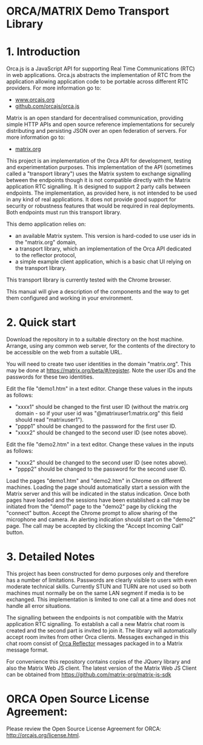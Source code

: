ORCA/MATRIX Demo Transport Library
==================================


<h1>
1. Introduction
</h1>
<p>Orca.js is a JavaScript API for supporting Real Time Communications (RTC) in web applications. Orca.js abstracts the implementation of RTC from the application allowing application code to be portable across different RTC providers. For more information go to:
</p>
<ul>
  <li><a href="http://www.orcajs.org">www.orcajs.org</a></li>
  <li><a href="https://github.com/orcajs/orca.js">github.com/orcajs/orca.js</a></li>
</ul>
<p>
Matrix is an open standard for decentralised communication, providing simple HTTP APIs and open source reference implementations for securely distributing and persisting JSON over an open federation of servers. For more information go to:
</p>
<ul>
<li><a href="http://matrix.org">matrix.org</a></li>
</ul>
<p>
   This project is an implementation of the Orca API for development, testing and experimentation purposes. This implementation of the API (sometimes called a "transport library") uses the Matrix system to exchange signalling between the endpoints though it is not compatible directly with the Matrix application RTC signalling. It is designed to support 2 party calls between endpoints. The implementation, as provided here, is not intended to be used in any kind of real applications. It does not provide good support for security or robustness features that would be required in real deployments. Both endpoints must run this transport library.
   </p>
<p>
 This demo application relies on:
</p>
<ul>
<li>
an available Matrix system. This version is hard-coded to use user ids in the "matrix.org" domain,
</li>
<li>
a transport library, which an implementation of the Orca API dedicated to the reflector protocol,
</li>
<li>
a simple example client application, which is a basic chat UI relying on the transport library.
</li>
</ul>
<p>
    This transport library is currently tested with the Chrome browser.
</p>
<p>
    This manual will give a description of the components and the way to get them configured and working in your environment.
</p>
<h1>
2. Quick start
</h1>
<p>
Download the repository in to a suitable directory on the host machine. Arrange, using any common web server, for the contents of the directory to be accessible on the web from a suitable URL.
</p>
<p>
You will need to create two user identities in the domain "matrix.org". This may be done at <A HREF="https://matrix.org/beta/#/register">https://matrix.org/beta/#/register</A>. Note the user IDs and the passwords for these two identities.
</p>
<p> 
Edit the file "demo1.htm" in a text editor. Change these values in the inputs as follows: 
</p>
<ul>
<li>"xxxx1" should be changed to the first user ID (without the matrix.org domain - so if your user id was "@matrixuser1:matrix.org" this field should read "matrixuser1").</li>
<li>"pppp1" should be changed to the password for the first user ID.</li>
<li>"xxxx2" should be changed to the second user ID (see notes above).
</ul>
<p> 
Edit the file "demo2.htm" in a text editor. Change these values in the inputs as follows: 
</p>
<ul>
<li>"xxxx2" should be changed to the second user ID (see notes above).</li>
<li>"pppp2" should be changed to the password for the second user ID.</li>
</ul>
<p>
Load the pages "demo1.htm" and "demo2.htm" in Chrome on different machines. Loading the page should automatically start a session with the Matrix server and this will be indicated in the status indication. Once both pages have loaded and the sessions have been established a call may be initiated from the "demo1" page to the "demo2" page by clicking the "connect" button. Accept the Chrome prompt to allow sharing of the microphone and camera. An alerting indication should start on the "demo2" page. The call may be accepted by clicking the "Accept Incoming Call" button.
</p>
<h1>3. Detailed Notes</h1>
<p>
This project has been constructed for demo purposes only and therefore has a number of limitations. Passwords are clearly visible to users with even moderate technical skills. Currently STUN and TURN are not used so both machines must normally be on the same LAN segment if media is to be exchanged. This implementation is limited to one call at a time and does not handle all error situations.
</p>
<p>
The signalling between the endpoints is not compatible with the Matrix application RTC signalling. To establish a call a new Matrix chat room is created and the second part is invited to join it. The library will automatically accept room invites from other Orca clients. Messages exchanged in this chat room consist of <A HREF="https://github.com/orcajs/reflector">Orca Reflector</A> messages packaged in to a Matrix message format.
</p>
<p>
For convenience this repository contains copies of the JQuery library and also the Matrix Web JS client. The latest version of the Matrix Web JS Client can be obtained from <A HREF="https://github.com/matrix-org/matrix-js-sdk">https://github.com/matrix-org/matrix-js-sdk</A></p> 
<h1>ORCA Open Source License Agreement:</h1>

Please review the Open Source License Agreement for ORCA: http://orcajs.org/license.html.
